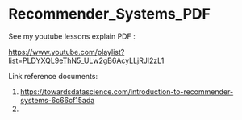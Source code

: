# Recommender_Systems_PDF

See my youtube lessons explain PDF :

https://www.youtube.com/playlist?list=PLDYXQL9eThN5_ULw2gB6AcyLLjRJl2zL1

Link reference documents:
1. https://towardsdatascience.com/introduction-to-recommender-systems-6c66cf15ada
2. 
